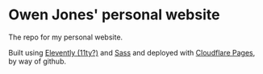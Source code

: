 # Owen Jones' personal website

The repo for my personal website.

Built using [Elevently (11ty?)](https://www.11ty.dev/) and [Sass](https://sass-lang.com/) and deployed with [Cloudflare Pages](https://pages.cloudflare.com/), by way of github.